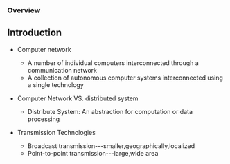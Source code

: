### Overview



## Introduction
- Computer network
	-  A number of individual computers interconnected through a communication network
	-  A collection of autonomous computer systems interconnected using a single technology
- Computer Network VS. distributed system
	- Distribute System:
	An abstraction for computation or data processing 

- Transmission Technologies
	- Broadcast transmission---smaller,geographically,localized
	- Point-to-point transmission---large,wide area

